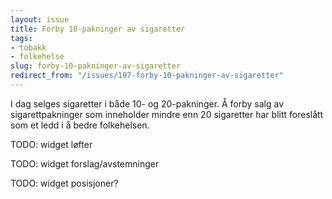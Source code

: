 ```yaml
---
layout: issue
title: Forby 10-pakninger av sigaretter
tags:
- tobakk
- folkehelse
slug: forby-10-pakninger-av-sigaretter
redirect_from: "/issues/197-forby-10-pakninger-av-sigaretter"
---
```


I dag selges sigaretter i både 10- og 20-pakninger. Å forby salg av sigarettpakninger som inneholder mindre enn 20 sigaretter har blitt foreslått som et ledd i å bedre folkehelsen.

TODO: widget løfter

TODO: widget forslag/avstemninger

TODO: widget posisjoner?

